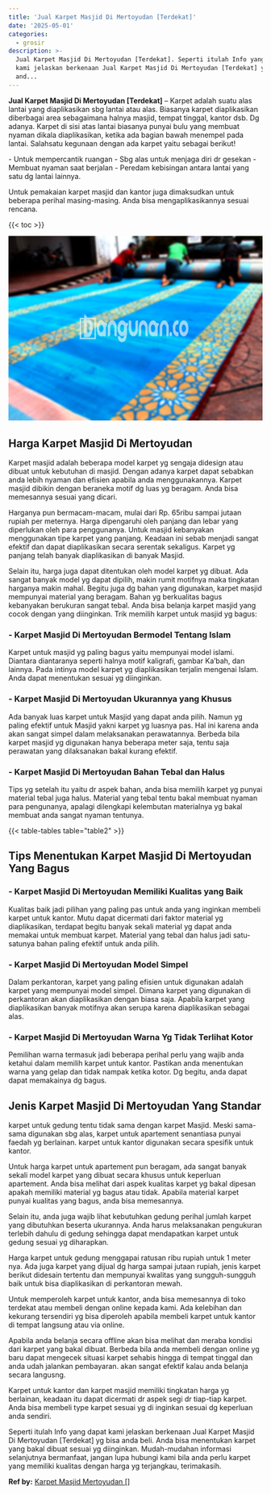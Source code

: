 ```yaml
---
title: 'Jual Karpet Masjid Di Mertoyudan [Terdekat]'
date: '2025-05-01'
categories:
  - grosir
description: >-
  Jual Karpet Masjid Di Mertoyudan [Terdekat]. Seperti itulah Info yang dapat
  kami jelaskan berkenaan Jual Karpet Masjid Di Mertoyudan [Terdekat] yg bisa
  and...
---
```


**Jual Karpet Masjid Di Mertoyudan \[Terdekat\]** – Karpet adalah suatu alas lantai yang diaplikasikan sbg lantai atau alas. Biasanya karpet diaplikasikan diberbagai area sebagaimana halnya masjid, tempat tinggal, kantor dsb. Dg adanya. Karpet di sisi atas lantai biasanya punyai bulu yang membuat nyaman dikala diaplikasikan, ketika ada bagian bawah menempel pada lantai. Salahsatu kegunaan dengan ada karpet yaitu sebagai berikut!

\- Untuk mempercantik ruangan - Sbg alas untuk menjaga diri dr gesekan - Membuat nyaman saat berjalan - Peredam kebisingan antara lantai yang satu dg lantai lainnya.

Untuk pemakaian karpet masjid dan kantor juga dimaksudkan untuk beberapa perihal masing-masing. Anda bisa mengaplikasikannya sesuai rencana.

{{< toc >}}

![Jual Karpet Masjid Di Mertoyudan [Terdekat]](/images/grosir-karpet-murah-32.png)

## Harga Karpet Masjid Di Mertoyudan

Karpet masjid adalah beberapa model karpet yg sengaja didesign atau dibuat untuk kebutuhan di masjid. Dengan adanya karpet dapat sebabkan anda lebih nyaman dan efisien apabila anda menggunakannya. Karpet masjid dibikin dengan beraneka motif dg luas yg beragam. Anda bisa memesannya sesuai yang dicari.

Harganya pun bermacam-macam, mulai dari Rp. 65ribu sampai jutaan rupiah per meternya. Harga dipengaruhi oleh panjang dan lebar yang diperlukan oleh para penggunanya. Untuk masjid kebanyakan menggunakan tipe karpet yang panjang. Keadaan ini sebab menjadi sangat efektif dan dapat diaplikasikan secara serentak sekaligus. Karpet yg panjang telah banyak diaplikasikan di banyak Masjid.

Selain itu, harga juga dapat ditentukan oleh model karpet yg dibuat. Ada sangat banyak model yg dapat dipilih, makin rumit motifnya maka tingkatan harganya makin mahal. Begitu juga dg bahan yang digunakan, karpet masjid mempunyai material yang beragam. Bahan yg berkualitas bagus kebanyakan berukuran sangat tebal. Anda bisa belanja karpet masjid yang cocok dengan yang diinginkan. Trik memilih karpet untuk masjid yg bagus:

### \- Karpet Masjid Di Mertoyudan Bermodel Tentang Islam

Karpet untuk masjid yg paling bagus yaitu mempunyai model islami. Diantara diantaranya seperti halnya motif kaligrafi, gambar Ka’bah, dan lainnya. Pada intinya model karpet yg diaplikasikan terjalin mengenai Islam. Anda dapat menentukan sesuai yg diinginkan.

### \- Karpet Masjid Di Mertoyudan Ukurannya yang Khusus

Ada banyak luas karpet untuk Masjid yang dapat anda pilih. Namun yg paling efektif untuk Masjid yakni karpet yg luasnya pas. Hal ini karena anda akan sangat simpel dalam melaksanakan perawatannya. Berbeda bila karpet masjid yg digunakan hanya beberapa meter saja, tentu saja perawatan yang dilaksanakan bakal kurang efektif.

### \- Karpet Masjid Di Mertoyudan Bahan Tebal dan Halus

Tips yg setelah itu yaitu dr aspek bahan, anda bisa memilih karpet yg punyai material tebal juga halus. Material yang tebal tentu bakal membuat nyaman para pengunanya, apalagi dilengkapi kelembutan materialnya yg bakal membuat anda sangat nyaman tentunya.

{{< table-tables table="table2" >}}

## Tips Menentukan Karpet Masjid Di Mertoyudan Yang Bagus

### \- Karpet Masjid Di Mertoyudan Memiliki Kualitas yang Baik

Kualitas baik jadi pilihan yang paling pas untuk anda yang inginkan membeli karpet untuk kantor. Mutu dapat dicermati dari faktor material yg diaplikasikan, terdapat begitu banyak sekali material yg dapat anda memakai untuk membuat karpet. Material yang tebal dan halus jadi satu-satunya bahan paling efektif untuk anda pilih.

### \- Karpet Masjid Di Mertoyudan Model Simpel

Dalam perkantoran, karpet yang paling efisien untuk digunakan adalah karpet yang mempunyai model simpel. Dimana karpet yang digunakan di perkantoran akan diaplikasikan dengan biasa saja. Apabila karpet yang diaplikasikan banyak motifnya akan serupa karena diaplikasikan sebagai alas.

### \- Karpet Masjid Di Mertoyudan Warna Yg Tidak Terlihat Kotor

Pemilihan warna termasuk jadi beberapa perihal perlu yang wajib anda ketahui dalam memilih karpet untuk kantor. Pastikan anda menentukan warna yang gelap dan tidak nampak ketika kotor. Dg begitu, anda dapat dapat memakainya dg bagus.

## Jenis Karpet Masjid Di Mertoyudan Yang Standar

karpet untuk gedung tentu tidak sama dengan karpet Masjid. Meski sama-sama digunakan sbg alas, karpet untuk apartement senantiasa punyai faedah yg berlainan. karpet untuk kantor digunakan secara spesifik untuk kantor.

Untuk harga karpet untuk apartement pun beragam, ada sangat banyak sekali model karpet yang dibuat secara khusus untuk keperluan apartement. Anda bisa melihat dari aspek kualitas karpet yg bakal dipesan apakah memiliki material yg bagus atau tidak. Apabila material karpet punyai kualitas yang bagus, anda bisa memesannya.

Selain itu, anda juga wajib lihat kebutuhkan gedung perihal jumlah karpet yang dibutuhkan beserta ukurannya. Anda harus melaksanakan pengukuran terlebih dahulu di gedung sehingga dapat mendapatkan karpet untuk gedung sesuai yg diharapkan.

Harga karpet untuk gedung menggapai ratusan ribu rupiah untuk 1 meter nya. Ada juga karpet yang dijual dg harga sampai jutaan rupiah, jenis karpet berikut didesain tertentu dan mempunyai kwalitas yang sungguh-sungguh baik untuk bisa diaplikasikan di perkantoran mewah.

Untuk memperoleh karpet untuk kantor, anda bisa memesannya di toko terdekat atau membeli dengan online kepada kami. Ada kelebihan dan kekurang tersendiri yg bisa diperoleh apabila membeli karpet untuk kantor di tempat langsung atau via online.

Apabila anda belanja secara offline akan bisa melihat dan meraba kondisi dari karpet yang bakal dibuat. Berbeda bila anda membeli dengan online yg baru dapat mengecek situasi karpet sehabis hingga di tempat tinggal dan anda udah jalankan pembayaran. akan sangat efektif kalau anda belanja secara langusng.

Karpet untuk kantor dan karpet masjid memiliki tingkatan harga yg berlainan, keadaan itu dapat dicermati dr aspek segi dr tiap-tiap karpet. Anda bisa membeli type karpet sesuai yg di inginkan sesuai dg keperluan anda sendiri.

Seperti itulah Info yang dapat kami jelaskan berkenaan Jual Karpet Masjid Di Mertoyudan \[Terdekat\] yg bisa anda beli. Anda bisa menentukan karpet yang bakal dibuat sesuai yg diinginkan. Mudah-mudahan informasi selanjutnya bermanfaat, jangan lupa hubungi kami bila anda perlu karpet yang memiliki kualitas dengan harga yg terjangkau, terimakasih.

**Ref by:**  [Karpet Masjid Mertoyudan []](https://id.wikipedia.org/wiki/Karpet)
